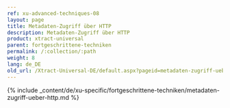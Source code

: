 ```yaml
---
ref: xu-advanced-techniques-08
layout: page
title: Metadaten-Zugriff über HTTP
description: Metadaten-Zugriff über HTTP
product: xtract-universal
parent: fortgeschrittene-techniken
permalink: /:collection/:path
weight: 8
lang: de_DE
old_url: /Xtract-Universal-DE/default.aspx?pageid=metadaten-zugriff-ueber-http
---
```

{% include _content/de/xu-specific/fortgeschrittene-techniken/metadaten-zugriff-ueber-http.md %}

